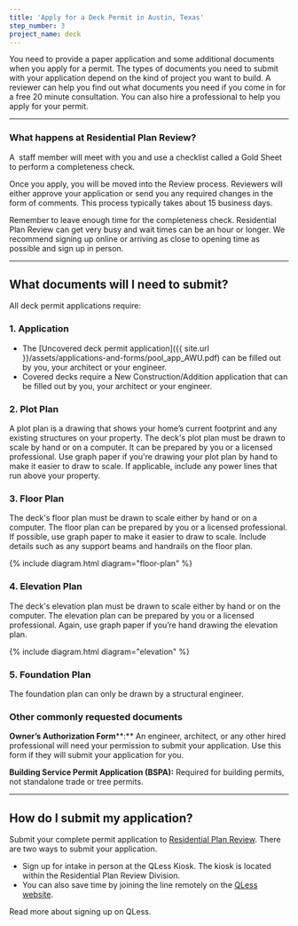 ```yaml
---
title: 'Apply for a Deck Permit in Austin, Texas'
step_number: 3
project_name: deck
---
```



You need to provide a paper application and some additional documents when you apply for a permit. The types of documents you need to submit with your application depend on the kind of project you want to build. A reviewer can help you find out what documents you need if you come in for a free 20 minute consultation. You can also hire a professional to help you apply for your permit.

---

### What happens at Residential Plan Review?

A &nbsp;staff member will meet with you and use a checklist called a Gold Sheet to perform a completeness check.

Once you apply, you will be moved into the Review process. Reviewers will either approve your application or send you any required changes in the form of comments. This process typically takes about 15 business days.

Remember to leave enough time for the completeness check. Residential Plan Review can get very busy and wait times can be an hour or longer. We recommend signing up online or arriving as close to opening time as possible and sign up in person.

---

## What documents will I need to submit?

All deck permit applications require:

### 1. Application

* The [Uncovered deck permit application]({{ site.url }}/assets/applications-and-forms/pool_app_AWU.pdf) can be filled out by you, your architect or your engineer.
* Covered decks require a New Construction/Addition application that can be filled out by you, your architect or your engineer.

### 2. Plot Plan

A plot plan is a drawing that shows your home’s current footprint and any existing structures on your property. The deck's plot plan must be drawn to scale by hand or on a computer. It can be prepared by you or a licensed professional. Use graph paper if you're drawing your plot plan by hand to make it easier to draw to scale. If applicable, include any power lines that run above your property.

### 3. Floor Plan

The deck's floor plan must be drawn to scale either by hand or on a computer. The floor plan can be prepared by you or a licensed professional. If possible, use graph paper to make it easier to draw to scale. Include details such as any support beams and handrails on the floor plan.

{% include diagram.html diagram="floor-plan" %}

### 4. Elevation Plan

The deck's elevation plan must be drawn to scale either by hand or on the computer. The elevation plan can be prepared by you or a licensed professional. Again, use graph paper if you’re hand drawing the elevation plan.

{% include diagram.html diagram="elevation" %}

### 5. Foundation Plan

The foundation plan can only be drawn by a structural engineer.

### Other commonly requested documents

**Owner’s Authorization Form****:** An engineer, architect, or any other hired professional will need your permission to submit your application. Use this form if they will submit your application for you.

**Building Service Permit Application (BSPA):** Required for building permits, not standalone trade or tree permits.

---

## How do I submit my application?

Submit your complete permit application to&nbsp;[Residential Plan Review](/resources/contact/#residential-plan-review). There are two ways to submit your application.

* Sign up for intake in person at the QLess Kiosk. The kiosk is located within the Residential Plan Review Division.
* You can also save time by joining the line remotely on the [QLess website](https://kiosk.qless.com/kiosk/app/home/19062?queues=63813,65072,64852,64862,66812).

Read more about signing up on QLess.

### &nbsp;